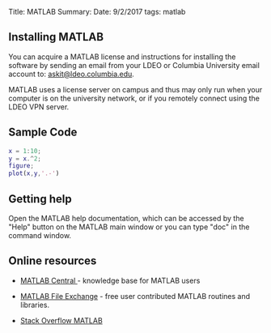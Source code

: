 Title: MATLAB
Summary: 
Date: 9/2/2017
tags: matlab

## Installing MATLAB

You can acquire a MATLAB license and instructions for installing the software by sending an email 
from your LDEO or Columbia University email account to:
<a href="mailto:askit@ldeo.columbia.edu?body=I am a student at LDEO and would like to install the MATLAB software on my computer. Thank you. &subject=student request for MATLAB software">askit@ldeo.columbia.edu</a>.

MATLAB uses a license server on campus and thus may only run when your computer is on the university network, 
or if you remotely connect using the LDEO VPN server.
 
## Sample Code
 
 
```Matlab
x = 1:10;
y = x.^2;
figure;
plot(x,y,'.-')
```

##   Getting help

Open the MATLAB help documentation, which can be accessed by the "Help" button on the MATLAB main window or you can
type "doc" in the command window. 

##   Online resources

* <a href="https://www.mathworks.com/matlabcentral/"  target="_blank"> MATLAB Central </a>  -  knowledge base for MATLAB users

* <a href="https://www.mathworks.com/matlabcentral/fileexchange/"  target="_blank">MATLAB File Exchange</a> -  free user contributed MATLAB routines and libraries.

* <a href="https://stackoverflow.com/questions/tagged/matlab"  target="_blank">Stack Overflow  MATLAB </a> 



 
 


